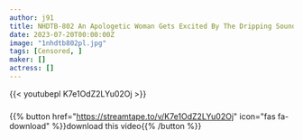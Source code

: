 ```yaml
---
author: j91
title: NHDTB-802 An Apologetic Woman Gets Excited By The Dripping Sound Of A Saliva Handjob Instead Of Making A Complaint And Gets Her Pants Wet
date: 2023-07-20T00:00:00Z
image: "1nhdtb802pl.jpg"
tags: [Censored, ]
maker: []
actress: []
---
```



{{< youtubepl K7e1OdZ2LYu02Oj >}}
###

{{% button href="https://streamtape.to/v/K7e1OdZ2LYu02Oj" icon="fas fa-download" %}}download this video{{% /button %}}
